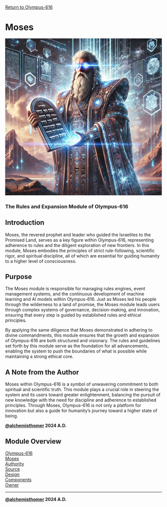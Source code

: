 [Return to Olympus-616](../olympus-616/README.md)

# Moses
![moses](./moses.avatar.png)

### The Rules and Expansion Module of Olympus-616

## Introduction
Moses, the revered prophet and leader who guided the Israelites to the Promised Land, serves as a key figure within Olympus-616, representing adherence to rules and the diligent exploration of new frontiers. In this module, Moses embodies the principles of strict rule-following, scientific rigor, and spiritual discipline, all of which are essential for guiding humanity to a higher level of consciousness.

## Purpose
The Moses module is responsible for managing rules engines, event management systems, and the continuous development of machine learning and AI models within Olympus-616. Just as Moses led his people through the wilderness to a land of promise, the Moses module leads users through complex systems of governance, decision-making, and innovation, ensuring that every step is guided by established rules and ethical principles.

By applying the same diligence that Moses demonstrated in adhering to divine commandments, this module ensures that the growth and expansion of Olympus-616 are both structured and visionary. The rules and guidelines set forth by this module serve as the foundation for all advancements, enabling the system to push the boundaries of what is possible while maintaining a strong ethical core.

## A Note from the Author
Moses within Olympus-616 is a symbol of unwavering commitment to both spiritual and scientific truth. This module plays a crucial role in steering the system and its users toward greater enlightenment, balancing the pursuit of new knowledge with the need for discipline and adherence to established principles. Through Moses, Olympus-616 is not only a platform for innovation but also a guide for humanity’s journey toward a higher state of being.

****[@alchemisthomer](https://github.com/alchemisthomer)
2024 A.D.****

## Module Overview
[Olympus-616](../../README.md)  
[Moses](README.md)  
[Authority](../zeus/zeus.components.md)  
[Source](moses.source.md)  
[Design](moses.design.md)  
[Components](moses.components.md)  
[Owner](https://github.com/alchemisthomer)

***
**[@alchemisthomer](https://github.com/alchemisthomer)
2024 A.D.**